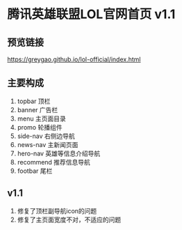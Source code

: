 # 腾讯英雄联盟LOL官网首页 v1.1
## 预览链接
https://greygao.github.io/lol-official/index.html
## 主要构成
1. topbar 顶栏
2. banner 广告栏
3. menu 主页面目录
4. promo 轮播组件
5. side-nav 右侧边导航
6. news-nav 主新闻页面
7. hero-nav 英雄等信息介绍导航
8. recommend 推荐信息导航
9. footbar 尾栏

## v1.1
1. 修复了顶栏副导航icon的问题
2. 修复了主页面宽度不对，不适应的问题
